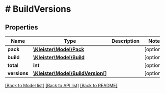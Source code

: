 # # BuildVersions

## Properties

Name | Type | Description | Notes
------------ | ------------- | ------------- | -------------
**pack** | [**\Kleister\Model\Pack**](Pack.md) |  | [optional]
**build** | [**\Kleister\Model\Build**](Build.md) |  | [optional]
**total** | **int** |  | [optional]
**versions** | [**\Kleister\Model\BuildVersion[]**](BuildVersion.md) |  | [optional]

[[Back to Model list]](../../README.md#models) [[Back to API list]](../../README.md#endpoints) [[Back to README]](../../README.md)
